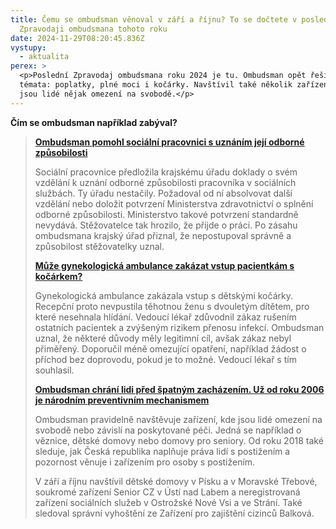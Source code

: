 ```yaml
---
title: Čemu se ombudsman věnoval v září a říjnu? To se dočtete v posledním
  Zpravodaji ombudsmana tohoto roku
date: 2024-11-29T08:20:45.836Z
vystupy:
  - aktualita
perex: >
  <p>Poslední Zpravodaj ombudsmana roku 2024 je tu. Ombudsman opět řešil pestrá
  témata: poplatky, plné moci i kočárky. Navštívil také několik zařízení, kde
  jsou lidé nějak omezení na svobodě.</p>
---
```

<p><strong>Čím se ombudsman například zabýval?</strong></p>

<blockquote>
<p><strong><a href="https://www.ochrance.cz/zpravodaj/za_zari_a_rijen_2024/#item-1-4">Ombudsman pomohl sociální pracovnici s uznáním její odborné způsobilosti </a></strong></p>

<p>Sociální pracovnice předložila krajskému úřadu doklady o svém vzdělání k uznání odborné způsobilosti pracovníka v&nbsp;sociálních službách. Ty úřadu nestačily. Požadoval od ní absolvovat další vzdělání nebo doložit potvrzení Ministerstva zdravotnictví o splnění odborné způsobilosti. Ministerstvo takové potvrzení standardně nevydává. Stěžovatelce tak hrozilo, že přijde o práci. Po zásahu ombudsmana krajský úřad přiznal, že nepostupoval správně a způsobilost stěžovatelky uznal.</p>

<p><strong><a href="https://www.ochrance.cz/zpravodaj/za_zari_a_rijen_2024/#item-3-0">Může gynekologická ambulance zakázat vstup pacientkám s kočárkem? </a></strong></p>

<p>Gynekologická ambulance zakázala vstup s dětskými kočárky. Recepční proto nevpustila těhotnou ženu s dvouletým dítětem, pro které nesehnala hlídání. Vedoucí lékař zdůvodnil zákaz rušením ostatních pacientek a zvýšeným rizikem přenosu infekcí. Ombudsman uznal, že některé důvody měly legitimní cíl, avšak zákaz nebyl přiměřený. Doporučil méně omezující opatření, například žádost o příchod bez doprovodu, pokud je to možné. Vedoucí lékař s&nbsp;tím souhlasil.</p>

<p><strong><a href="https://www.ochrance.cz/zpravodaj/za_zari_a_rijen_2024/#item-4-0">Ombudsman chrání lidi před špatným zacházením. Už od roku 2006 je národním preventivním mechanismem</a></strong></p>

<p>Ombudsman pravidelně navštěvuje zařízení, kde jsou lidé omezení na svobodě nebo závislí na poskytované péči. Jedná se například o věznice, dětské domovy nebo domovy pro seniory. Od roku 2018 také sleduje, jak Česká republika naplňuje práva lidí s&nbsp;postižením a pozornost věnuje i zařízením pro osoby s&nbsp;postižením.</p>

<p>V&nbsp;září a říjnu navštívil dětské domovy v&nbsp;Písku a v&nbsp;Moravské Třebové, soukromé zařízení Senior CZ v Ústí nad Labem a neregistrovaná zařízení sociálních služeb v&nbsp;Ostrožské Nové Vsi a ve Strání. Také sledoval správní vyhoštění ze Zařízení pro zajištění cizinců Balková.</p>
</blockquote>
